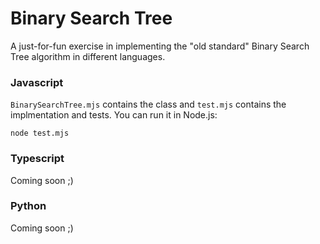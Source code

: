 # Binary Search Tree

A just-for-fun exercise in implementing the "old standard" Binary Search Tree algorithm in 
different languages.

### Javascript
```BinarySearchTree.mjs``` contains the class and ```test.mjs``` contains the implmentation 
and tests.  You can run it in Node.js:

```node test.mjs```

### Typescript 

Coming soon ;)

### Python

Coming soon ;)